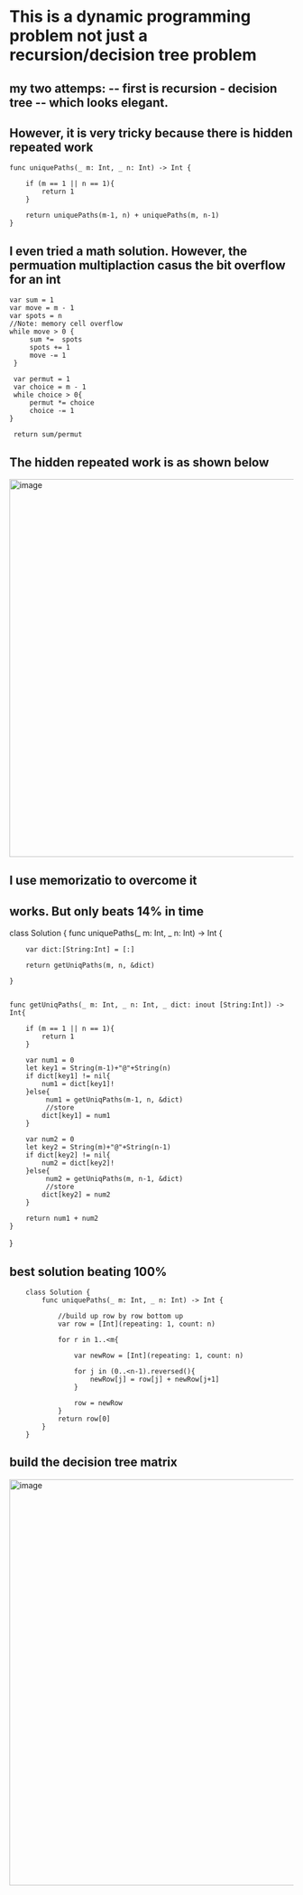 # This is a dynamic programming problem not just a recursion/decision tree problem
## my two attemps: -- first is recursion - decision tree -- which looks elegant.
## However, it is very tricky because there is hidden repeated work
    func uniquePaths(_ m: Int, _ n: Int) -> Int {

        if (m == 1 || n == 1){
            return 1
        }

        return uniquePaths(m-1, n) + uniquePaths(m, n-1)
    }
## I even tried a math solution. However, the permuation multiplaction casus the bit overflow for an int 
    var sum = 1
    var move = m - 1
    var spots = n
    //Note: memory cell overflow
    while move > 0 {
         sum *=  spots
         spots += 1
         move -= 1
     }

     var permut = 1
     var choice = m - 1
     while choice > 0{
         permut *= choice
         choice -= 1
    }

     return sum/permut
     
## The hidden repeated work is as shown below
 <img width="669" alt="image" src="https://user-images.githubusercontent.com/81428296/212603237-8b63b06f-3b77-4603-a4e9-0874d7437770.png">

## I use memorizatio to overcome it
## works. But only beats 14% in time
class Solution {
    func uniquePaths(_ m: Int, _ n: Int) -> Int {

        var dict:[String:Int] = [:]

        return getUniqPaths(m, n, &dict)
       
    }


    func getUniqPaths(_ m: Int, _ n: Int, _ dict: inout [String:Int]) -> Int{

        if (m == 1 || n == 1){
            return 1
        }

        var num1 = 0
        let key1 = String(m-1)+"@"+String(n)
        if dict[key1] != nil{
            num1 = dict[key1]!
        }else{
             num1 = getUniqPaths(m-1, n, &dict)
             //store
            dict[key1] = num1
        }

        var num2 = 0
        let key2 = String(m)+"@"+String(n-1)
        if dict[key2] != nil{
            num2 = dict[key2]!
        }else{
             num2 = getUniqPaths(m, n-1, &dict)
             //store
            dict[key2] = num2
        } 

        return num1 + num2
    }
}


## best solution beating 100%
        class Solution {
            func uniquePaths(_ m: Int, _ n: Int) -> Int {

                //build up row by row bottom up
                var row = [Int](repeating: 1, count: n)

                for r in 1..<m{

                    var newRow = [Int](repeating: 1, count: n)

                    for j in (0..<n-1).reversed(){
                        newRow[j] = row[j] + newRow[j+1]
                    }

                    row = newRow
                }
                return row[0]
            }
        }
        
## build the decision tree matrix
<img width="719" alt="image" src="https://user-images.githubusercontent.com/81428296/212629286-abd47b58-7b13-43eb-8aa9-753926edfc33.png">

        
